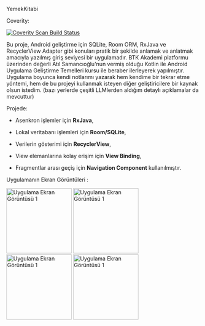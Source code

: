 YemekKitabi

Coverity:

<a href="https://scan.coverity.com/projects/furkanerdogan0-yemekkitabi">
  <img alt="Coverity Scan Build Status"
       src="https://scan.coverity.com/projects/31913/badge.svg"/>
</a>

  
Bu proje, Android geliştirme için SQLite, Room ORM, RxJava ve RecyclerView Adapter gibi konuları pratik bir şekilde anlamak ve anlatmak amacıyla yazılmış giriş seviyesi bir uygulamadır. BTK Akademi platformu üzerinden değerli Atıl Samancıoğlu'nun vermiş olduğu Kotlin ile Android Uygulama Geliştirme Temelleri kursu ile beraber ilerleyerek yapılmıştır.
Uygulama boyunca kendi notlarımı yazarak hem kendime bir tekrar etme yöntemi, hem de bu projeyi kullanmak isteyen diğer geliştiricilere bir kaynak olsun istedim. (bazı yerlerde çeşitli LLMlerden aldığım detaylı açıklamalar da mevcuttur)

Projede:

*   Asenkron işlemler için **RxJava**,
  
*   Lokal veritabanı işlemleri için **Room/SQLite**,
  
*   Verilerin gösterimi için **RecyclerView**,
  
*   View elemanlarına kolay erişim için **View Binding**,
  
*   Fragmentlar arası geçiş için **Navigation Component** kullanılmıştır.



Uygulamanın Ekran Görüntüleri : 

<img src="https://github.com/user-attachments/assets/aee6f505-8a83-4f0a-b870-326dcecae216" alt="Uygulama Ekran Görüntüsü 1" width="170">
<img src="https://github.com/user-attachments/assets/2cb988e6-eaa5-4222-ac05-578abf0873c8" alt="Uygulama Ekran Görüntüsü 1" width="170">
<img src="https://github.com/user-attachments/assets/3369ec15-c003-4776-a4b0-e82642881bbe" alt="Uygulama Ekran Görüntüsü 1" width="170">
<img src="https://github.com/user-attachments/assets/cd7b20f0-be42-45e2-a899-c265c71514dd" alt="Uygulama Ekran Görüntüsü 1" width="170">


